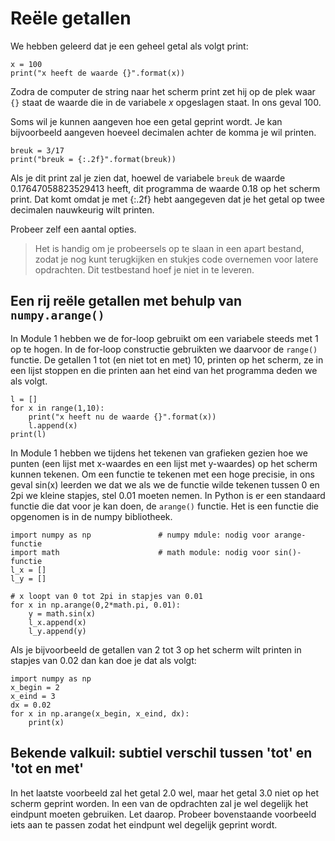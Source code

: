 # Reële getallen

We hebben geleerd dat je een geheel getal als volgt print:

    x = 100
    print("x heeft de waarde {}".format(x))

Zodra de computer de string naar het scherm print zet hij op de plek waar `{}` staat de waarde die in de variabele *x* opgeslagen staat. In ons geval 100.

Soms wil je kunnen aangeven hoe een getal geprint wordt. Je kan bijvoorbeeld aangeven hoeveel decimalen achter de komma je wil printen.

    breuk = 3/17
    print("breuk = {:.2f}".format(breuk))

Als je dit print zal je zien dat, hoewel de variabele `breuk` de waarde 0.17647058823529413 heeft, dit programma de waarde 0.18 op het scherm print. Dat komt omdat je met {:.2f} hebt aangegeven dat je het getal op twee decimalen nauwkeurig wilt printen.

Probeer zelf een aantal opties.

> Het is handig om je probeersels op te slaan in een apart bestand, zodat je nog kunt terugkijken en stukjes code overnemen voor latere opdrachten. Dit testbestand hoef je niet in te leveren.

## Een rij reële getallen met behulp van `numpy.arange()`

In Module 1 hebben we de for-loop gebruikt om een variabele steeds met 1 op te hogen. In de for-loop constructie gebruikten we daarvoor de `range()` functie. De getallen 1 tot (en niet tot en met) 10, printen op het scherm, ze in een lijst stoppen en die printen aan het eind van het programma deden we als volgt.

    l = []
    for x in range(1,10):
        print("x heeft nu de waarde {}".format(x))
        l.append(x)
    print(l)

In Module 1 hebben we tijdens het tekenen van grafieken gezien hoe we punten (een lijst met x-waardes en een lijst met y-waardes) op het scherm kunnen tekenen. Om een functie te tekenen met een hoge precisie, in ons geval sin(x) leerden we dat we als we de functie wilde tekenen tussen 0 en 2pi we kleine stapjes, stel 0.01 moeten nemen. In Python is er een standaard functie die dat voor je kan doen, de `arange()` functie. Het is een functie die opgenomen is in de numpy bibliotheek.

    import numpy as np               # numpy mdule: nodig voor arange-functie
    import math                      # math module: nodig voor sin()-functie
    l_x = []
    l_y = []

    # x loopt van 0 tot 2pi in stapjes van 0.01
    for x in np.arange(0,2*math.pi, 0.01):
        y = math.sin(x)
        l_x.append(x)
        l_y.append(y)

Als je bijvoorbeeld de getallen van 2 tot 3 op het scherm wilt printen in stapjes van 0.02 dan kan doe je dat als volgt:

    import numpy as np
    x_begin = 2
    x_eind = 3
    dx = 0.02
    for x in np.arange(x_begin, x_eind, dx):
        print(x)

## Bekende valkuil: subtiel verschil tussen 'tot' en 'tot en met'

In het laatste voorbeeld zal het getal 2.0 wel, maar het getal 3.0 niet op het scherm geprint worden. In een van de opdrachten zal je wel degelijk het eindpunt moeten gebruiken. Let daarop. Probeer bovenstaande voorbeeld iets aan te passen zodat het eindpunt wel degelijk geprint wordt.
